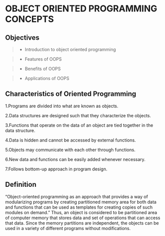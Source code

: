 # OBJECT ORIENTED PROGRAMMING CONCEPTS

## Objectives

> - Introduction to object oriented programming
 
> - Features of OOPS
 
> - Benefits of OOPS
 
> - Applications of OOPS
## Characteristics of Oriented Programming


  1.Programs are divided into what are known as objects.

  2.Data structures are designed such that they characterize the objects.

  3.Functions that operate on the data of an object are tied together in the data structure.

  4.Data is hidden and cannot be accessed by external functions.

  5.Objects may communicate with each other through functions.

  6.New data and functions can be easily added whenever necessary.

  7.Follows bottom-up approach in program design.

## Definition 
  “Object-oriented programming as an approach that provides a way of
  modularizing programs by creating partitioned memory area for both data and functions that
  can be used as templates for creating copies of such modules on demand.”
  Thus, an object is considered to be partitioned area of computer memory that stores
  data and set of operations that can access that data. Since the memory partitions are
  independent, the objects can be used in a variety of different programs without modifications.
